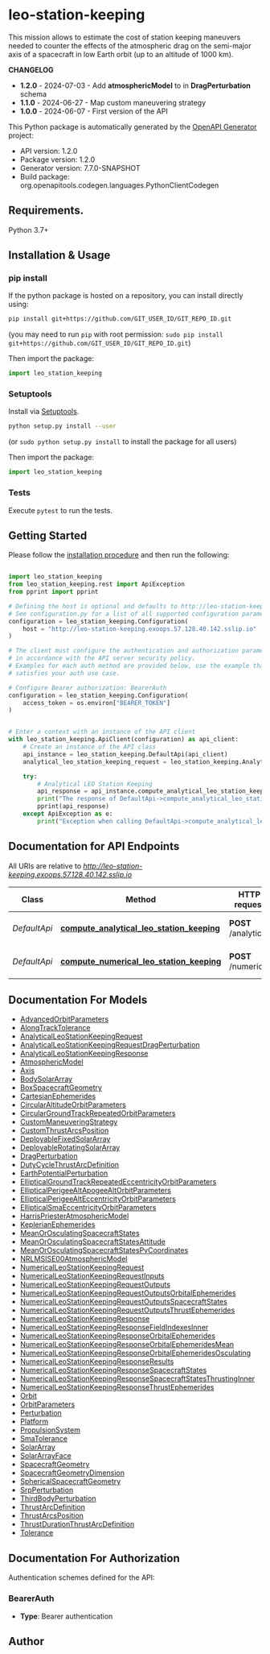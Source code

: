 # leo-station-keeping
This mission allows to estimate the cost of station keeping maneuvers needed 
to counter the effects of the atmospheric drag on the semi-major axis of a 
spacecraft in low Earth orbit (up to an altitude of 1000 km). 

<b>CHANGELOG</b>
<ul>
  <li><b>1.2.0</b> - 2024-07-03 - Add <b>atmosphericModel</b> to in <b>DragPerturbation</b> schema</li>
  <li><b>1.1.0</b> - 2024-06-27 - Map custom maneuvering strategy</li>
  <li><b>1.0.0</b> - 2024-06-07 - First version of the API</li>
</ul>


This Python package is automatically generated by the [OpenAPI Generator](https://openapi-generator.tech) project:

- API version: 1.2.0
- Package version: 1.2.0
- Generator version: 7.7.0-SNAPSHOT
- Build package: org.openapitools.codegen.languages.PythonClientCodegen

## Requirements.

Python 3.7+

## Installation & Usage
### pip install

If the python package is hosted on a repository, you can install directly using:

```sh
pip install git+https://github.com/GIT_USER_ID/GIT_REPO_ID.git
```
(you may need to run `pip` with root permission: `sudo pip install git+https://github.com/GIT_USER_ID/GIT_REPO_ID.git`)

Then import the package:
```python
import leo_station_keeping
```

### Setuptools

Install via [Setuptools](http://pypi.python.org/pypi/setuptools).

```sh
python setup.py install --user
```
(or `sudo python setup.py install` to install the package for all users)

Then import the package:
```python
import leo_station_keeping
```

### Tests

Execute `pytest` to run the tests.

## Getting Started

Please follow the [installation procedure](#installation--usage) and then run the following:

```python

import leo_station_keeping
from leo_station_keeping.rest import ApiException
from pprint import pprint

# Defining the host is optional and defaults to http://leo-station-keeping.exoops.57.128.40.142.sslip.io
# See configuration.py for a list of all supported configuration parameters.
configuration = leo_station_keeping.Configuration(
    host = "http://leo-station-keeping.exoops.57.128.40.142.sslip.io"
)

# The client must configure the authentication and authorization parameters
# in accordance with the API server security policy.
# Examples for each auth method are provided below, use the example that
# satisfies your auth use case.

# Configure Bearer authorization: BearerAuth
configuration = leo_station_keeping.Configuration(
    access_token = os.environ["BEARER_TOKEN"]
)


# Enter a context with an instance of the API client
with leo_station_keeping.ApiClient(configuration) as api_client:
    # Create an instance of the API class
    api_instance = leo_station_keeping.DefaultApi(api_client)
    analytical_leo_station_keeping_request = leo_station_keeping.AnalyticalLeoStationKeepingRequest() # AnalyticalLeoStationKeepingRequest | 

    try:
        # Analytical LEO Station Keeping
        api_response = api_instance.compute_analytical_leo_station_keeping(analytical_leo_station_keeping_request)
        print("The response of DefaultApi->compute_analytical_leo_station_keeping:\n")
        pprint(api_response)
    except ApiException as e:
        print("Exception when calling DefaultApi->compute_analytical_leo_station_keeping: %s\n" % e)

```

## Documentation for API Endpoints

All URIs are relative to *http://leo-station-keeping.exoops.57.128.40.142.sslip.io*

Class | Method | HTTP request | Description
------------ | ------------- | ------------- | -------------
*DefaultApi* | [**compute_analytical_leo_station_keeping**](docs/DefaultApi.md#compute_analytical_leo_station_keeping) | **POST** /analytical | Analytical LEO Station Keeping
*DefaultApi* | [**compute_numerical_leo_station_keeping**](docs/DefaultApi.md#compute_numerical_leo_station_keeping) | **POST** /numerical | Numerical LEO Station Keeping


## Documentation For Models

 - [AdvancedOrbitParameters](docs/AdvancedOrbitParameters.md)
 - [AlongTrackTolerance](docs/AlongTrackTolerance.md)
 - [AnalyticalLeoStationKeepingRequest](docs/AnalyticalLeoStationKeepingRequest.md)
 - [AnalyticalLeoStationKeepingRequestDragPerturbation](docs/AnalyticalLeoStationKeepingRequestDragPerturbation.md)
 - [AnalyticalLeoStationKeepingResponse](docs/AnalyticalLeoStationKeepingResponse.md)
 - [AtmosphericModel](docs/AtmosphericModel.md)
 - [Axis](docs/Axis.md)
 - [BodySolarArray](docs/BodySolarArray.md)
 - [BoxSpacecraftGeometry](docs/BoxSpacecraftGeometry.md)
 - [CartesianEphemerides](docs/CartesianEphemerides.md)
 - [CircularAltitudeOrbitParameters](docs/CircularAltitudeOrbitParameters.md)
 - [CircularGroundTrackRepeatedOrbitParameters](docs/CircularGroundTrackRepeatedOrbitParameters.md)
 - [CustomManeuveringStrategy](docs/CustomManeuveringStrategy.md)
 - [CustomThrustArcsPosition](docs/CustomThrustArcsPosition.md)
 - [DeployableFixedSolarArray](docs/DeployableFixedSolarArray.md)
 - [DeployableRotatingSolarArray](docs/DeployableRotatingSolarArray.md)
 - [DragPerturbation](docs/DragPerturbation.md)
 - [DutyCycleThrustArcDefinition](docs/DutyCycleThrustArcDefinition.md)
 - [EarthPotentialPerturbation](docs/EarthPotentialPerturbation.md)
 - [EllipticalGroundTrackRepeatedEccentricityOrbitParameters](docs/EllipticalGroundTrackRepeatedEccentricityOrbitParameters.md)
 - [EllipticalPerigeeAltApogeeAltOrbitParameters](docs/EllipticalPerigeeAltApogeeAltOrbitParameters.md)
 - [EllipticalPerigeeAltEccentricityOrbitParameters](docs/EllipticalPerigeeAltEccentricityOrbitParameters.md)
 - [EllipticalSmaEccentricityOrbitParameters](docs/EllipticalSmaEccentricityOrbitParameters.md)
 - [HarrisPriesterAtmosphericModel](docs/HarrisPriesterAtmosphericModel.md)
 - [KeplerianEphemerides](docs/KeplerianEphemerides.md)
 - [MeanOrOsculatingSpacecraftStates](docs/MeanOrOsculatingSpacecraftStates.md)
 - [MeanOrOsculatingSpacecraftStatesAttitude](docs/MeanOrOsculatingSpacecraftStatesAttitude.md)
 - [MeanOrOsculatingSpacecraftStatesPvCoordinates](docs/MeanOrOsculatingSpacecraftStatesPvCoordinates.md)
 - [NRLMSISE00AtmosphericModel](docs/NRLMSISE00AtmosphericModel.md)
 - [NumericalLeoStationKeepingRequest](docs/NumericalLeoStationKeepingRequest.md)
 - [NumericalLeoStationKeepingRequestInputs](docs/NumericalLeoStationKeepingRequestInputs.md)
 - [NumericalLeoStationKeepingRequestOutputs](docs/NumericalLeoStationKeepingRequestOutputs.md)
 - [NumericalLeoStationKeepingRequestOutputsOrbitalEphemerides](docs/NumericalLeoStationKeepingRequestOutputsOrbitalEphemerides.md)
 - [NumericalLeoStationKeepingRequestOutputsSpacecraftStates](docs/NumericalLeoStationKeepingRequestOutputsSpacecraftStates.md)
 - [NumericalLeoStationKeepingRequestOutputsThrustEphemerides](docs/NumericalLeoStationKeepingRequestOutputsThrustEphemerides.md)
 - [NumericalLeoStationKeepingResponse](docs/NumericalLeoStationKeepingResponse.md)
 - [NumericalLeoStationKeepingResponseFieldIndexesInner](docs/NumericalLeoStationKeepingResponseFieldIndexesInner.md)
 - [NumericalLeoStationKeepingResponseOrbitalEphemerides](docs/NumericalLeoStationKeepingResponseOrbitalEphemerides.md)
 - [NumericalLeoStationKeepingResponseOrbitalEphemeridesMean](docs/NumericalLeoStationKeepingResponseOrbitalEphemeridesMean.md)
 - [NumericalLeoStationKeepingResponseOrbitalEphemeridesOsculating](docs/NumericalLeoStationKeepingResponseOrbitalEphemeridesOsculating.md)
 - [NumericalLeoStationKeepingResponseResults](docs/NumericalLeoStationKeepingResponseResults.md)
 - [NumericalLeoStationKeepingResponseSpacecraftStates](docs/NumericalLeoStationKeepingResponseSpacecraftStates.md)
 - [NumericalLeoStationKeepingResponseSpacecraftStatesThrustingInner](docs/NumericalLeoStationKeepingResponseSpacecraftStatesThrustingInner.md)
 - [NumericalLeoStationKeepingResponseThrustEphemerides](docs/NumericalLeoStationKeepingResponseThrustEphemerides.md)
 - [Orbit](docs/Orbit.md)
 - [OrbitParameters](docs/OrbitParameters.md)
 - [Perturbation](docs/Perturbation.md)
 - [Platform](docs/Platform.md)
 - [PropulsionSystem](docs/PropulsionSystem.md)
 - [SmaTolerance](docs/SmaTolerance.md)
 - [SolarArray](docs/SolarArray.md)
 - [SolarArrayFace](docs/SolarArrayFace.md)
 - [SpacecraftGeometry](docs/SpacecraftGeometry.md)
 - [SpacecraftGeometryDimension](docs/SpacecraftGeometryDimension.md)
 - [SphericalSpacecraftGeometry](docs/SphericalSpacecraftGeometry.md)
 - [SrpPerturbation](docs/SrpPerturbation.md)
 - [ThirdBodyPerturbation](docs/ThirdBodyPerturbation.md)
 - [ThrustArcDefinition](docs/ThrustArcDefinition.md)
 - [ThrustArcsPosition](docs/ThrustArcsPosition.md)
 - [ThrustDurationThrustArcDefinition](docs/ThrustDurationThrustArcDefinition.md)
 - [Tolerance](docs/Tolerance.md)


<a id="documentation-for-authorization"></a>
## Documentation For Authorization


Authentication schemes defined for the API:
<a id="BearerAuth"></a>
### BearerAuth

- **Type**: Bearer authentication


## Author




